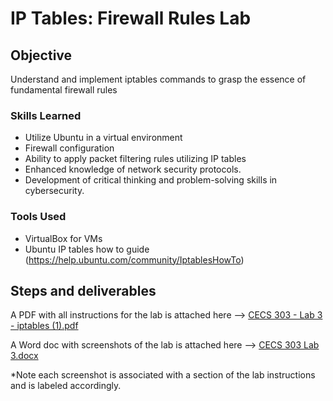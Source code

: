 # IP Tables: Firewall Rules Lab

## Objective

Understand and implement iptables commands to grasp the essence of fundamental firewall rules

### Skills Learned

- Utilize Ubuntu in a virtual environment
- Firewall configuration
- Ability to apply packet filtering rules utilizing IP tables
- Enhanced knowledge of network security protocols.
- Development of critical thinking and problem-solving skills in cybersecurity.

### Tools Used

- VirtualBox for VMs
- Ubuntu IP tables how to guide (https://help.ubuntu.com/community/IptablesHowTo)

## Steps and deliverables
A PDF with all instructions for the lab is attached here --> [CECS 303 - Lab 3 - iptables (1).pdf](https://github.com/OGkevq/IPTables_Firewall-Rules_Lab/files/14799442/CECS.303.-.Lab.3.-.iptables.1.pdf)

A Word doc with screenshots of the lab is attached here --> [CECS 303 Lab 3.docx](https://github.com/OGkevq/IPTables_Firewall-Rules_Lab/files/14800099/CECS.303.Lab.3.docx)

*Note each screenshot is associated with a section of the lab instructions and is labeled accordingly.

